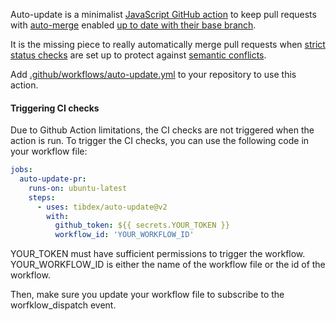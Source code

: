 Auto-update is a minimalist [JavaScript GitHub action](https://help.github.com/en/articles/about-actions#javascript-actions) to keep pull requests with [auto-merge](https://docs.github.com/en/free-pro-team@latest/github/collaborating-with-issues-and-pull-requests/automatically-merging-a-pull-request) enabled [up to date with their base branch](https://developer.github.com/changes/2019-05-29-update-branch-api/).

It is the missing piece to really automatically merge pull requests when [strict status checks](https://help.github.com/en/articles/types-of-required-status-checks) are set up to protect against [semantic conflicts](https://bors.tech/essay/2017/02/02/pitch/).

Add [.github/workflows/auto-update.yml](.github/workflows/auto-update.yml) to your repository to use this action.


#### Triggering CI checks

Due to Github Action limitations, the CI checks are not triggered when the action is run. To trigger the CI checks, you can use the following code in your workflow file:

```yaml
jobs:
  auto-update-pr:
    runs-on: ubuntu-latest
    steps:
      - uses: tibdex/auto-update@v2
        with:
          github_token: ${{ secrets.YOUR_TOKEN }}
          workflow_id: 'YOUR_WORKFLOW_ID'
```
YOUR_TOKEN must have sufficient permissions to trigger the workflow.
YOUR_WORKFLOW_ID is either the name of the workflow file or the id of the workflow.

Then, make sure you update your workflow file to subscribe to the worfklow_dispatch event.